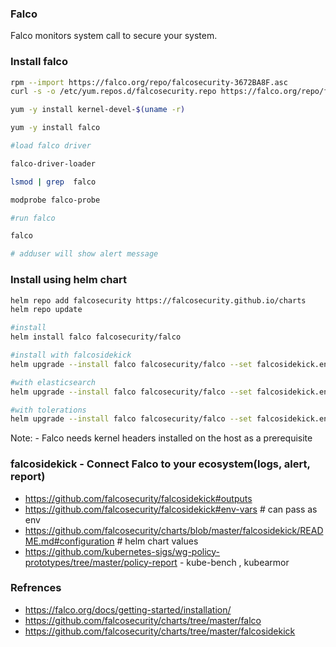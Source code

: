 ### Falco
Falco monitors system call to secure your system.

### Install falco

```bash
rpm --import https://falco.org/repo/falcosecurity-3672BA8F.asc
curl -s -o /etc/yum.repos.d/falcosecurity.repo https://falco.org/repo/falcosecurity-rpm.repo

yum -y install kernel-devel-$(uname -r)

yum -y install falco

#load falco driver

falco-driver-loader

lsmod | grep  falco

modprobe falco-probe

#run falco

falco

# adduser will show alert message

```

### Install using helm chart

```bash
helm repo add falcosecurity https://falcosecurity.github.io/charts
helm repo update

#install
helm install falco falcosecurity/falco

#install with falcosidekick
helm upgrade --install falco falcosecurity/falco --set falcosidekick.enabled=true --set falcosidekick.webui.enabled=true

#with elasticsearch
helm upgrade --install falco falcosecurity/falco --set falcosidekick.enabled=true --set falcosidekick.webui.enabled=true  --set falcosidekick.config.elasticsearch.hostport=http://192.168.0.183:30005

#with tolerations
helm upgrade --install falco falcosecurity/falco --set falcosidekick.enabled=true --set falcosidekick.webui.enabled=true --set falcosidekick.tolerations[0].effect=NoSchedule --set falcosidekick.tolerations[0].key=key
```

Note: - Falco needs kernel headers installed on the host as a prerequisite

### falcosidekick - Connect Falco to your ecosystem(logs, alert, report)

- https://github.com/falcosecurity/falcosidekick#outputs
- https://github.com/falcosecurity/falcosidekick#env-vars # can pass as env
- https://github.com/falcosecurity/charts/blob/master/falcosidekick/README.md#configuration # helm chart values
- https://github.com/kubernetes-sigs/wg-policy-prototypes/tree/master/policy-report - kube-bench , kubearmor

### Refrences
- https://falco.org/docs/getting-started/installation/
- https://github.com/falcosecurity/charts/tree/master/falco
- https://github.com/falcosecurity/charts/tree/master/falcosidekick